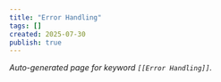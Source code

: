 ```yaml
---
title: "Error Handling"
tags: []
created: 2025-07-30
publish: true
---
```


_Auto-generated page for keyword `[[Error Handling]]`._
